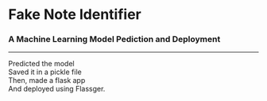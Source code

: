 # Fake Note Identifier

### A Machine Learning Model Pediction and Deployment 
---
Predicted the model \
Saved it in a pickle file \
Then, made a flask app \
And deployed using Flassger.
